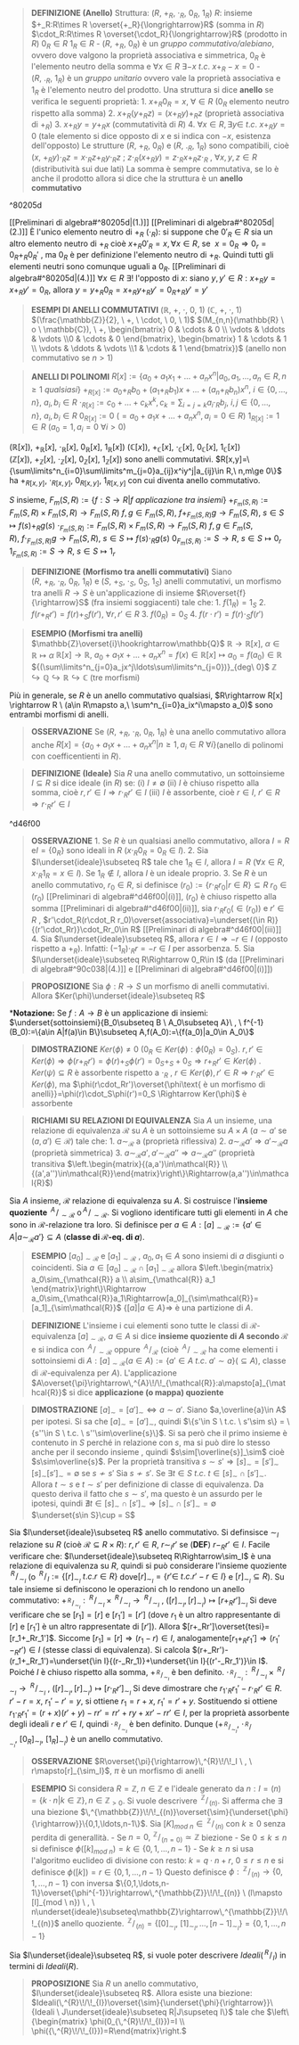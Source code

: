 >**DEFINIZIONE (Anello)** 
	Struttura: $(R,\ +_R,\ \cdot_R,\ 0_R,\ 1_R)$
		$R:$ insieme
		$+_R:R\times R \overset{+_R}{\longrightarrow}R$ (somma in $R$)
		$\cdot_R:R\times R \overset{\cdot_R}{\longrightarrow}R$ (prodotto in $R$)
		$0_R\in R$
		$1_R\in R$
		- $(R, \ +_R, \ 0_R)$ è un *gruppo commutativo/alebiano*, ovvero dove valgono la proprietà associativa e simmetrica, $0_R$ è l'elemento neutro della somma e $\forall x\in R\ \exists -x \ t.c. \ x+_R-x=0$
		- $(R,\ ._R,\ 1_R)$ è un *gruppo unitario* ovvero vale la proprietà associativa e $1_R$ è l'elemento neutro del prodotto.
	Una struttura si dice **anello** se verifica le seguenti proprietà:
		1. $x+_R 0_R=x,\ \forall\in R$ ($0_R$ elemento neutro rispetto alla somma)
		2. $x+_R(y+_Rz)=(x+_Ry)+_Rz$ (proprietà associativa di $+_R$)
		3. $x+_Ry = y+_Rx$ (commutatività di $R$)
		4. $\forall x\in R,\exists y\in \ t.c. \ x+_Ry=0$ (tale elemento si dice opposto di $x$ e si indica con $-x$, esistenza dell'opposto)
	Le strutture $(R, \ +_R, \ 0_R)$ e $(R,\ ._R,\ 1_R)$ sono compatibili, cioè $(x,\ +_R y)\cdot_R z=x\cdot_R z+_R y\cdot_R z \ ; \ z\cdot_R(x+_R y)=z\cdot_R x +_R z\cdot_R \ , \ \forall x,y,z\in R$  (distributività sui due lati)
	La somma è sempre commutativa, se lo è anche il prodotto allora si dice che la struttura è un **anello commutativo**

^80205d

[[Preliminari di algebra#^80205d|(1.)]] [[Preliminari di algebra#^80205d|(2.)]]  È l'unico elemento neutro di $+_R\ (\cdot_R)$: si suppone che $0'_R\in R$ sia un altro elemento neutro di $+_R$ cioè $x+_R0'_R=x, \forall x\in R$, se $\ x=0_R \Rightarrow 0_r=0_R+_R0_R'$ , ma $0_R$ è per definizione l'elemento neutro di $+_R$. Quindi tutti gli elementi neutri sono comunque uguali a $0_R$.
[[Preliminari di algebra#^80205d|(4.)]] $\forall x\in R \ \exists!$ l'opposto di $x$: siano $y,y'\in R:x+_Ry=x+_Ry'=0_R$, allora $y=y+_R0_R=x+_Ry+_Ry'=0_R+_Ry'=y'$

>**ESEMPI DI ANELLI COMMUTATIVI**
	$(\mathbb{R}, \ +,\ \cdot, \ 0, \ 1)$    $(\mathbb{C}, \ +, \ \cdot,\ 1)$    $(\frac{\mathbb{Z}}{2}, \ +, \ \cdot, \ 0, \ 1)$ $(M_{n,n}(\mathbb{R} \ o \ \mathbb{C}), \ +, \begin{bmatrix} 0 & \cdots & 0 \\ \vdots  & \ddots & \vdots \\0 & \cdots & 0 \end{bmatrix}, \begin{bmatrix} 1 & \cdots & 1 \\ \vdots  & \ddots & \vdots \\1 & \cdots & 1 \end{bmatrix})$ (anello non commutativo se $n>1$)

>**ANELLI DI POLINOMI**
	$R[x]:=\{a_0+a_1x_1+\ldots+a_nx^n|a_0,a_1,\ldots,a_n\in R,n\ge1 \ qualsiasi \}$
	$+_{R[x]}:=a_0+_Rb_0+(a_1+_Rb_1)x+\ldots+(a_n+_Rb_n)x^n, \ i\in\{0,\ldots,n\}, \ a_i,b_i\in R$ 
	$\cdot_{R[x]}:=c_0+\ldots+c_kx^k,c_k = \sum_{i=j=k}a_i\cdot_Rb_j, \ i,j\in\{0,\ldots,n\},\  a_i,b_i\in R$
	$0_{R[x]}:=0 \ (=a_0+a_1x+\ldots+a_nx^n,a_i=0\in R)$
	$1_{R[x]}:=1\in R \ (a_0=1,a_i=0\ \forall i>0)$

$(\mathbb{R}[x]), \ +_\mathbb{R}[x],  \ \cdot_\mathbb{R}[x], \ 0_\mathbb{R}[x], \  1_\mathbb{R}[x])$ $(\mathbb{C}[x]), \ +_\mathbb{C}[x],  \ \cdot_\mathbb{C}[x], \ 0_\mathbb{C}[x], \  1_\mathbb{C}[x])$ $(\mathbb{Z}[x]), \ +_\mathbb{Z}[x],  \ \cdot_\mathbb{Z}[x], \ 0_\mathbb{Z}[x], \  1_\mathbb{Z}[x])$  sono anelli commutativi.
$R[x,y]=\{\sum\limits^n_{i=0}\sum\limits^m_{j=0}a_{ij}x^iy^j|a_{ij}\in R,\ n,m\ge 0\}$ ha $+_{R[x,y]}, \ \cdot_{R[x,y]}, \ 0_{R[x,y]},\ 1_{R[x,y]}$ con cui diventa anello commutativo.

$S$ insieme, $F_m(S,R):=\{f:S\rightarrow R| f\ applicazione \ tra \ insiemi\}$ 
$+_{F_m(S,R)}:=F_m(S,R)\times F_m(S,R)\rightarrow F_m(S,R)$
	$f,g\in F_m(S,R),\ f+_{F_m(S,R)}g \rightarrow F_m(S,R), \ s\in S \mapsto f(s)+_R g(s)$
$\cdot_{F_m(S,R)}:=F_m(S,R)\times F_m(S,R)\rightarrow F_m(S,R)$ 
	$f,g\in F_m(S,R),\ f\cdot_{F_m(S,R)}g \rightarrow F_m(S,R), \ s\in S \mapsto f(s)\cdot_R g(s)$
$0_{F_m(S,R)}:=S\rightarrow R, \ s\in S \mapsto 0_r$
$1_{F_m(S,R)}:=S\rightarrow R, \ s\in S \mapsto 1_r$

>**DEFINIZIONE (Morfismo tra anelli commutativi)**
	Siano $(R,\ +_R,\ \cdot_R,\ 0_R,\ 1_R)$ e $(S,\ +_S,\ \cdot_S,\ 0_S,\ 1_S)$ anelli commutativi, un morfismo tra anelli $R\rightarrow S$ è un'applicazione di insieme $R\overset{f}{\rightarrow}S$ (fra insiemi soggiacenti) tale che:
		1. $f(1_R) = 1_S$
		2. $f(r+_R r') = f(r)+_Sf(r'),\ \forall r,r'\in R$
		3. $f(0_R) = 0_S$
		4. $f(r\cdot r')=f(r)\cdot_S f(r')$

>**ESEMPIO (Morfismi tra anelli)**
	$\mathbb{Z}\overset{i}\hookrightarrow\mathbb{Q}$
	$\mathbb{R}\rightarrow \mathbb{R}[x],\ \alpha\in \mathbb{R} \mapsto\alpha$
	$\mathbb{R}[x]\rightarrow \mathbb{R}, \ a_0+a_1x+\ldots+a_nx^n=f(x)\in \mathbb{R}[x]\mapsto a_0=f(a_0)\in \mathbb{R}$	
		${(\sum\limits^n_{j=0}a_jx^j\ldots\sum\limits^n_{j=0})}_{deg\ 0}$ 
	$\mathbb{Z}\hookrightarrow\mathbb{Q}\hookrightarrow \mathbb{R} \hookrightarrow \mathbb{C}$  (tre morfismi)

Più in generale, se $R$ è un anello commutativo qualsiasi, $R\rightarrow R[x] \rightarrow R \ (a\in R\mapsto a,\ \sum^n_{i=0}a_ix^i\mapsto a_0)$ sono entrambi morfismi di anelli.

>**OSSERVAZIONE**
	Se $(R,\ +_R,\ \cdot_R,\ 0_R,\ 1_R)$ è una anello commutativo allora anche $R[x]=\{a_0+a_1x+\ldots+a_nx^n|n\ge1,a_i\in R \ \forall i\}$(anello di polinomi con coefficentienti in $R$).

>**DEFINIZIONE (Ideale)**
	Sia $R$ una anello commutativo, un sottoinsieme $I\subseteq R$ si dice ideale (in $R$) se:
	(i) $I\neq \emptyset$
	(ii) $I$ è chiuso rispetto alla somma, cioè $r,r'\in I \Rightarrow r \cdot_R r' \in I$
	(iii) $I$ è assorbente, cioè $r\in I,\ r'\in R \Rightarrow r \cdot_R r' \in I$

^d46f00

>**OSSERVAZIONE**
	1.  Se $R$ è un qualsiasi anello commutativo, allora $I=R$ e$I=\{0_R\}$ sono ideali in $R$ ($x\cdot_R 0_R = 0_R\in I$).
	2. Sia $I\underset{ideale}\subseteq R$ tale che $1_R\in I$, allora $I=R$ ($\forall x \in R, x\cdot_R 1_R=x\in I$). Se $1_R\notin I$, allora $I$ è un ideale proprio.
	3. Se $R$ è un anello commutativo, $r_0\in R$, si definisce $(r_0):=\{r\cdot_Rr_0|r\in R\}\subseteq R$
		$r_0\in(r_0)$ [[Preliminari di algebra#^d46f00|(i)]], $(r_0)$ è chiuso rispetto alla somma [[Preliminari di algebra#^d46f00|(ii)]], sia $r\cdot_R r_0(\in(r_0))$ e $r'\in R$ , $r'\cdot_R(r\cdot_R r_0)\overset{associativa}=\underset{(\in R)}{(r'\cdot_Rr)}\cdot_Rr_0\in R$ [[Preliminari di algebra#^d46f00|(iii)]]
	4. Sia $I\underset{ideale}\subseteq R$, allora $r\in I\Rightarrow -r\in I$ (opposto rispetto a $+_R$). Infatti: $(-1_R)\cdot_Rr=-r\in I$ per assorbenza.
	5. Sia $I\underset{ideale}\subseteq R\Rightarrow 0_R\in I$ (da [[Preliminari di algebra#^90c038|(4.)]] e [[Preliminari di algebra#^d46f00|(i)]])

>**PROPOSIZIONE**
	Sia $\phi:R\rightarrow S$ un morfismo di anelli commutativi. Allora $Ker(\phi)\underset{ideale}\subseteq R$

***Notazione:** Se $f:A\rightarrow B$ è un applicazione di insiemi: $\underset{sottoinsiemi}{B_0\subseteq B \ A_0\subseteq A}\ , \ f^{-1}(B_0):=\{a\in A|f(a)\in B\}\subseteq A,f(A_0):=\{f(a_0)|a_0\in A_0\}$

>**DIMOSTRAZIONE**
	$Ker(\phi)\neq 0 \ (0_R \in Ker(\phi):\phi(0_R)=0_S)$. $r,r'\in Ker(\phi)\Rightarrow \phi(r+_Rr')=\phi(r)+_S\phi(r')=0_S+_S+0_S\Rightarrow r+_Rr'\in Ker(\phi)$ .
	$Ker(\psi)\subseteq R$ è assorbente rispetto a $\cdot_R$ , $r\in Ker(\phi),r'\in R\Rightarrow r\cdot_R r'\in Ker(\phi)$, ma $\phi(r\cdot_Rr')\overset{\phi\text{ è un morfismo di anelli}}=\phi(r)\cdot_S\phi(r')=0_S \Rightarrow Ker(\phi)$ è assorbente

>**RICHIAMI SU RELAZIONI DI EQUIVALENZA**
	Sia $A$ un insieme, una relazione di equivalenza $\mathcal{R}$ su $A$ è un sottoinsieme su $A\times A$ ($a\sim a'$ se $(a,a')\in \mathcal{R}$) tale che:
		1. $a\sim_\mathcal{R}$ a (proprietà riflessiva)
		2. $a\sim_{\mathcal{R}}a'\Rightarrow a'\sim_{\mathcal{R}}a$ (proprietà simmetrica)
		3. $a\sim_{\mathcal{R}}a',a'\sim_{\mathcal{R}}a''\Rightarrow a\sim_{\mathcal{R}}a''$ (proprietà transitiva $\left.\begin{matrix}{(a,a')\in\mathcal{R}} \\{(a',a'')\in\mathcal{R}}\end{matrix}\right\}\Rightarrow(a,a'')\in\mathcal{R}$)

Sia $A$ insieme, $\mathcal{R}$ relazione di equivalenza su $A$. Si costruisce l'**insieme quoziente**  $\,^{A}\!/\!_{\sim\mathcal{R}}$ o$\,^{A}\!/\!_{\sim\mathcal{R}}$.
Si vogliono identificare tutti gli elementi in $A$ che sono in $\mathcal{R}$-relazione tra loro.
Si definisce per $a\in A: [a]_{\sim\mathcal{R}}:=\{a'\in A|a\sim_{\mathcal{R}}a'\}\subseteq A$ (**classe di $\mathcal{R}$-eq. di $a$**).

>**ESEMPIO**
	$[a_0]_{\sim\mathcal{R}}$ e $[a_1]_{\sim\mathcal{R}}$ , $a_0,a_1\in A$ sono insiemi di $a$ disgiunti o coincidenti.
	Sia $a\in[a_0]_{\sim\mathcal{R}}\cap[a_1]_{\sim\mathcal{R}}$ allora $\left.\begin{matrix} a_0\sim_{\mathcal{R}} a \\ a\sim_{\mathcal{R}} a_1 \end{matrix}\right\}\Rightarrow a_0\sim_{\mathcal{R}}a_1\Rightarrow[a_0]_{\sim\mathcal{R}}=[a_1]_{\sim\mathcal{R}}$ 
	$\{[a]|a\in A\}\Rightarrow$ è una partizione di $A$.

>**DEFINIZIONE**
	L'insieme i cui elementi sono tutte le classi di $\mathcal{R}$-equivalenza $[a]_{\sim\mathcal{R}}$, $a\in A$ si dice **insieme quoziente di $A$ secondo $\mathcal{R}$** e si indica con $\,^{A}\!/\!_{\sim\mathcal{R}}$ oppure $\,^{A}\!/\!_{\mathcal{R}}$ (cioè $\,^{A}\!/\!_{\sim\mathcal{R}}$ ha come elementi i sottoinsiemi di $A:[a]_{\sim\mathcal{R}}(a\in A):=\{a'\in A \ t.c. \ a'\sim a\}(\subseteq A)$, classe di $\mathcal{R}$-equivalenza per $A$).
	L'applicazione $A\overset{\pi}\rightarrow\,^{A}\!/\!_{\mathcal{R}}:a\mapsto[a]_{\mathcal{R}}$ si dice **applicazione (o mappa) quoziente**

>**DIMOSTRAZIONE**
	$[a]_\sim = [a']_\sim \iff a\sim a'$.
		Siano $a,\overline{a}\in A$ per ipotesi. Si sa che $[a]_\sim = [a']_\sim$, quindi $\{s'\in S \ t.c. \ s'\sim s\} = \{s''\in S \ t.c. \ s''\sim\overline{s}\}$. Si sa però che il primo insieme è contenuto in $S$ perché in relazione con $s$, ma si può dire lo stesso anche per il secondo insieme , quindi $s\sim[\overline{s}]_\sim$ cioè $s\sim\overline{s}$. Per la proprietà transitiva $s\sim s'\Rightarrow[s]_\sim=[s']_\sim$
	$[s]_\sim[s']_\sim = \emptyset$ se $s\nsim s'$
		Sia $s\nsim s'$. Se $\exists t \in S \ t.c. \ t \in[s]_\sim\cap[s']_\sim$. Allora $t\sim s$ e $t\sim s'$ per definizione di classe di equivalenza. Da questo deriva il fatto che $s\sim s'$, ma questo è un assurdo per le ipotesi, quindi $\nexists t\in[s]_\sim\cap[s']_\sim\Rightarrow [s]_\sim\cap[s']_\sim = \emptyset$	
	$\underset{s\in S}\cup = S$
	
Sia $I\underset{ideale}\subseteq R$ anello commutativo. Si definsisce $\sim_I$ relazione su $R$ (cioè $\mathcal{R}\subseteq R\times R$): $r,r'\in R, \ r\sim_I r'$ se (**DEF**) $r-_R r'\in I$. Facile verificare che: $I\underset{ideale}\subseteq R\Rightarrow\sim_I$ è una relazione di equivalenza su $R$, quindi si può considerare l'insieme quoziente $\,^{R}\!/\!_{\sim_I}$ (o $\,^{R}\!/\!_{I}:=\{[r]_{\sim_I} \ t.c.r\in R\}$ dove$[r]_{\sim_I}=\{r'\in  \ t.c. r'-r\in I\}$ e $[r]_{\sim_I}\subseteq R$).
Su tale insieme si definiscono le operazioni ch lo  rendono un anello commutativo:
	$+_{\,^{R}\!/\!_{\sim_I}}:\,^{R}\!/\!_{\sim_I}\times\,^{R}\!/\!_{\sim_I}\rightarrow\,^{R}\!/\!_{\sim_I } \ , \ ([r]_{\sim_I},[r]_{\sim_I})\mapsto[r+_R r']_{\sim_I}$
		Si deve verificare che se $[r_1]=[r]$ e $[r_1'] = [r']$ (dove $r_1$ è un altro rappresentante di $[r]$ e $[r_1']$ è un altro rappresentate di $[r']$). Allora $[r+_Rr']\overset{tesi}=[r_1+_Rr_1']$.
		Siccome $[r_1]=[r]\Rightarrow(r_1-r)\in I$, analogamente$[r_1+_Rr_1']\Rightarrow(r_1'-_Rr')\in I$ (stesse classi di equivalenza).
		Si calcola $(r+_Rr')-(r_1+_Rr_1')=\underset{\in I}{(r-_Rr_1)}+\underset{\in I}{(r'-_Rr_1')}\in I$. Poiché $I$ è chiuso rispetto alla  somma, $+_{\,^{R}\!/\!_{\sim_I}}$ è ben definito.
	$\cdot_{\,^{R}\!/\!_{\sim_I}}:\,^{R}\!/\!_{\sim_I}\times\,^{R}\!/\!_{\sim_I}\rightarrow\,^{R}\!/\!_{\sim_I} \ , \ ([r]_{\sim_I},[r]_{\sim_I})\mapsto[r\cdot_R r']_{\sim_I}$ 
		Si deve dimostrare che $r_1\cdot_Rr_1'-r\cdot_Rr'\in R$. $r'-r=x, \ r_1'-r'=y$, si ottiene $r_1=r+x,\ r_1'=r'+y$. Sostituendo si ottiene $r_1\cdot_Rr_1'=(r+x)(r'+y)-rr'=rr'+ry+xr'-rr'\in I$, per la proprietà assorbente degli ideali $r$ e $r'\in I$, quindi $\cdot_{\,^{R}\!/\!_{\sim_I}}$ è ben definito.
Dunque $(+_{\,^{R}\!/\!_{\sim_I}}, \ \cdot_{\,^{R}\!/\!_{\sim_I}}, \ [0_R]_{\sim_I}, \ [1_R]_{\sim_I})$ è un anello commutativo.

>**OSSERVAZIONE**
	$R\overset{\pi}{\rightarrow}\,^{R}\!/\!_I \ , \ r\mapsto[r]_{\sim_I}$, $\pi$ è un morfismo di anelli

>**ESEMPIO**
	Si considera $R=\mathbb{Z}, \ n\in \mathbb{Z}$ e l'ideale generato da $n:I=(n)=\{k\cdot n| k\in\mathbb{Z}\},n\in\mathbb{Z}_{>0}$. Si vuole descrivere $\,^{\mathbb{Z}}\!/\!_{(n)}$. Si afferma che $\exists$ una biezione $\,^{\mathbb{Z}}\!/\!_{(n)}\overset{\sim}{\underset{\phi}{\rightarrow}}\{0,1,\ldots,n-1\}$.
	Sia $[K]_{mod \ n}\in \,^{\mathbb{Z}}\!/\!_{(n)}$ con $k\ge 0$ senza perdita di generallità.
		- Se $n=0, \,^{\mathbb{Z}}\!/\!_{(n=0)}\simeq\mathbb{Z}$ biezione
		- Se $0\le k\le n$ si definisce $\phi([k]_{mod \ n})=k\in\{0,1,\ldots,n-1\}$ 
		- Se $k\ge n$ si usa l'algoritmo euclideo di divisione con resto: $k=q\cdot n+r, \ 0\le r\le n$ e si definisce $\phi([k])=r\in\{0,1,\ldots,n-1\}$ 
	Questo definisce $\phi:\,^{\mathbb{Z}}\!/\!_{(n)}\rightarrow\{0,1,\ldots,n-1\}$ con inversa $\{0,1,\ldots,n-1\}\overset{\phi^{-1}}\rightarrow\,^{\mathbb{Z}}\!/\!_{(n)} \ (l\mapsto [l]_{mod \ n}) \ , \ n\underset{ideale}\subseteq\mathbb{Z}\rightarrow\,^{\mathbb{Z}}\!/\!_{(n)}$ anello quoziente.
	$\,^{\mathbb{Z}}\!/\!_{(n)}=\{[0]_{\sim_I}, \ [1]_{\sim_I}, \ldots, [n-1]_{\sim_I}\}=\{0,1,\ldots,n-1\}$

Sia $I\underset{ideale}\subseteq R$, si vuole poter descrivere $Ideali(\,^{R}\!/\!_{I})$ in termini di $Ideali(R)$.

>**PROPOSIZIONE** 
	Sia $R$ un anello commutativo, $I\underset{ideale}\subseteq R$. Allora esiste una biezione: $Ideali(\,^{R}\!/\!_{I})\overset{\sim}{\underset{\phi}{\rightarrow}}\{Ideali \ J\underset{ideale}\subseteq R|J\supseteq I\}$ tale che $\left\{\begin{matrix} \phi(0_{\,^{R}\!/\!_{I}})=I \\ \phi({\,^{R}\!/\!_{I}})=R\end{matrix}\right.$


